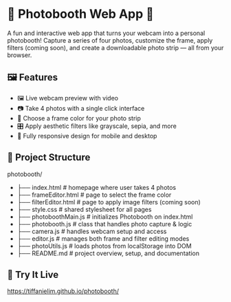# 📸 Photobooth Web App 📸 

A fun and interactive web app that turns your webcam into a personal photobooth! Capture a series of four photos, customize the frame, apply filters (coming soon), and create a downloadable photo strip — all from your browser.

## 🖼️ Features

- 🖼️ Live webcam preview with video
- 📷 Take 4 photos with a single click interface
- 🎨 Choose a frame color for your photo strip
- 🎛️ Apply aesthetic filters like grayscale, sepia, and more
- 📱 Fully responsive design for mobile and desktop

## 📂 Project Structure
photobooth/
- ├── index.html               # homepage where user takes 4 photos
- ├── frameEditor.html         # page to select the frame color
- ├── filterEditor.html        # page to apply image filters (coming soon)
- ├── style.css                # shared stylesheet for all pages
- ├── photoboothMain.js        # initializes Photobooth on index.html
- ├── photobooth.js            # class that handles photo capture & logic
- ├── camera.js                # handles webcam setup and access
- ├── editor.js                # manages both frame and filter editing modes
- ├── photoUtils.js            # loads photos from localStorage into DOM
- ├── README.md                # project overview, setup, and documentation

## 📱 Try It Live
https://tiffanielim.github.io/photobooth/
